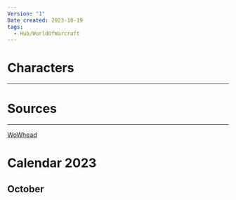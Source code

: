 ```yaml
---
Version: "1"
Date created: 2023-10-19
tags:
  - Hub/WorldOfWarcraft
---
```

# Characters
---

# Sources
----
[WoWhead](https://www.wowhead.com/wow)

# Calendar 2023
## October
